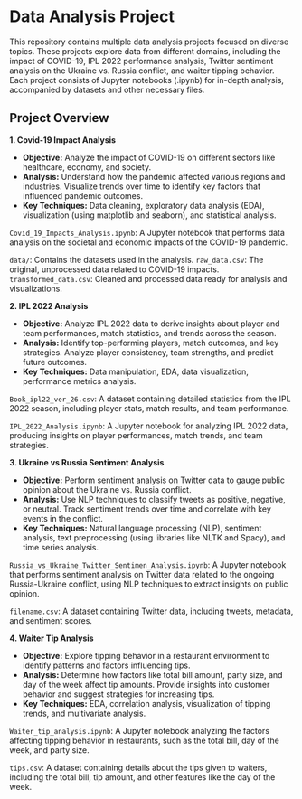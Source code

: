 # Data Analysis Project

This repository contains multiple data analysis projects focused on diverse topics. These projects explore data from different domains, including the impact of COVID-19, IPL 2022 performance analysis, Twitter sentiment analysis on the Ukraine vs. Russia conflict, and waiter tipping behavior. Each project consists of Jupyter notebooks (.ipynb) for in-depth analysis, accompanied by datasets and other necessary files.

## Project Overview
**1. Covid-19 Impact Analysis**

- **Objective:** Analyze the impact of COVID-19 on different sectors like healthcare, economy, and society.
- **Analysis:** Understand how the pandemic affected various regions and industries. Visualize trends over time to identify key factors that influenced pandemic outcomes.
- **Key Techniques:** Data cleaning, exploratory data analysis (EDA), visualization (using matplotlib and seaborn), and statistical analysis.

`Covid_19_Impacts_Analysis.ipynb`: A Jupyter notebook that performs data analysis on the societal and economic impacts of the COVID-19 pandemic.

`data/`: Contains the datasets used in the analysis.
    `raw_data.csv`: The original, unprocessed data related to COVID-19 impacts.
    `transformed_data.csv`: Cleaned and processed data ready for analysis and visualizations.

**2. IPL 2022 Analysis**

- **Objective:** Analyze IPL 2022 data to derive insights about player and team performances, match statistics, and trends across the season.
- **Analysis:** Identify top-performing players, match outcomes, and key strategies. Analyze player consistency, team strengths, and predict future outcomes.
- **Key Techniques:** Data manipulation, EDA, data visualization, performance metrics analysis.

`Book_ipl22_ver_26.csv`: A dataset containing detailed statistics from the IPL 2022 season, including player stats, match results, and team performance.

`IPL_2022_Analysis.ipynb`: A Jupyter notebook for analyzing IPL 2022 data, producing insights on player performances, match trends, and team strategies.

**3. Ukraine vs Russia Sentiment Analysis**

- **Objective:** Perform sentiment analysis on Twitter data to gauge public opinion about the Ukraine vs. Russia conflict.
- **Analysis:** Use NLP techniques to classify tweets as positive, negative, or neutral. Track sentiment trends over time and correlate with key events in the conflict.
- **Key Techniques:** Natural language processing (NLP), sentiment analysis, text preprocessing (using libraries like NLTK and Spacy), and time series analysis.

`Russia_vs_Ukraine_Twitter_Sentimen_Analysis.ipynb`: A Jupyter notebook that performs sentiment analysis on Twitter data related to the ongoing Russia-Ukraine conflict, using NLP techniques to extract insights on public opinion.

`filename.csv`: A dataset containing Twitter data, including tweets, metadata, and sentiment scores.

**4. Waiter Tip Analysis**

- **Objective:** Explore tipping behavior in a restaurant environment to identify patterns and factors influencing tips.
- **Analysis:** Determine how factors like total bill amount, party size, and day of the week affect tip amounts. Provide insights into customer behavior and suggest strategies for increasing tips.
- **Key Techniques:** EDA, correlation analysis, visualization of tipping trends, and multivariate analysis.

`Waiter_tip_analysis.ipynb`: A Jupyter notebook analyzing the factors affecting tipping behavior in restaurants, such as the total bill, day of the week, and party size.

`tips.csv`: A dataset containing details about the tips given to waiters, including the total bill, tip amount, and other features like the day of the week.
